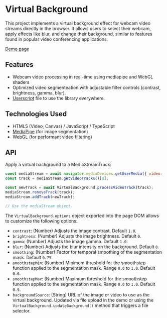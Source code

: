 # Virtual Background

This project implements a virtual background effect for webcam video streams directly in the browser. It allows users to select their webcam, apply effects like blur, and change their background, similar to features found in popular video conferencing applications.

[Demo page](https://vpalmisano.github.io/virtual-background/)

## Features

*   Webcam video processing in real-time using mediapipe and WebGL shaders
*   Optimized video segmenteation with adjustable filter controls (contrast, brightness, gamma, blur).
*   [Userscript](https://github.com/vpalmisano/virtual-background/raw/refs/heads/main/virtual-background.user.js) file to use the library everywhere.

## Technologies Used

*   HTML5 (Video, Canvas) / JavaScript / TypeScript
*   [MediaPipe](https://ai.google.dev/edge/mediapipe) (for image segmentation)
*   WebGL (for performant video filtering)

## API
Apply a virtual background to a MediaStreamTrack:
```js
const mediaStream = await navigator.mediaDevices.getUserMedia({ video: true});
const track = mediaStream.getVideoTracks()[0];

const newTrack = await VirtualBackground.processVideoTrack(track);
mediaStream.removeTrack(track);
mediaStream.addTrack(newTrack);

// Use the mediaStream object.
```

The `VirtualBackground.options` object exported into the page DOM allows to customize
the following options:

*   `contrast`: (Number) Adjusts the image contrast. Default `1.0`.
*   `brightness`: (Number) Adjusts the image brightness. Default `0`.
*   `gamma`: (Number) Adjusts the image gamma. Default `1.0`.
*   `blur`: (Number) Adjusts the blur intensity on the background. Default `0`.
*   `smoothing`: (Number) Factor for temporal smoothing of the segmentation mask. Default `0.75`.
*   `smoothstepMin`: (Number) Minimum threshold for the smoothstep function applied to the segmentation mask. Range `0.0` to `1.0`. Default `0.6`.
*   `smoothstepMax`: (Number) Maximum threshold for the smoothstep function applied to the segmentation mask. Range `0.0` to `1.0`. Default `0.9`.
*   `backgroundSource`: (String) URL of the image or video to use as the virtual background. Updated via file upload in the demo or using the `VirtualBackground.updateBackground()` method that triggers a file selector.

